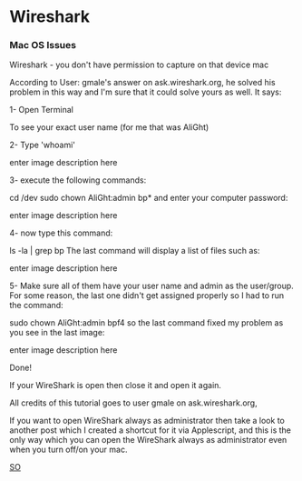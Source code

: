 # Wireshark


### Mac OS Issues

Wireshark - you don't have permission to capture on that device mac


According to User: gmale's answer on ask.wireshark.org, he solved his problem in this way and I'm sure that it could solve yours as well. It says:

1- Open Terminal

To see your exact user name (for me that was AliGht)

2- Type 'whoami'

enter image description here

3- execute the following commands:

cd /dev
sudo chown AliGht:admin bp*
and enter your computer password:

enter image description here

4- now type this command:

ls -la | grep bp
The last command will display a list of files such as:

enter image description here

5- Make sure all of them have your user name and admin as the user/group. For some reason, the last one didn't get assigned properly so I had to run the command:

sudo chown AliGht:admin bpf4
so the last command fixed my problem as you see in the last image:

enter image description here

Done!

If your WireShark is open then close it and open it again.

All credits of this tutorial goes to user gmale on ask.wireshark.org,

If you want to open WireShark always as administrator then take a look to another post which I created a shortcut for it via Applescript, and this is the only way which you can open the WireShark always as administrator even when you turn off/on your mac.

[SO](https://stackoverflow.com/questions/41126943/wireshark-you-dont-have-permission-to-capture-on-that-device-mac#42368892)